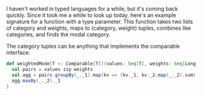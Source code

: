 I haven't worked in typed languages for a while, but it's coming back quickly.
Since it took me a while to look up today, here's an example signature for a function with a type parameter.
This function takes two lists of category and weights, maps to (category, weight) tuples, combines like categories, and finds the modal category.

The category tuples can be anything that implements the comparable interface:

```scala
def weightedMode[T <: Comparable[T]](values: Seq[T], weights: Seq[Long]) = {
  val pairs = values zip weights
  val agg = pairs.groupBy(_._1).map(kv => (kv._1, kv._2.map(_._2).sum))
  agg.maxBy(_._2)._1
}
```
